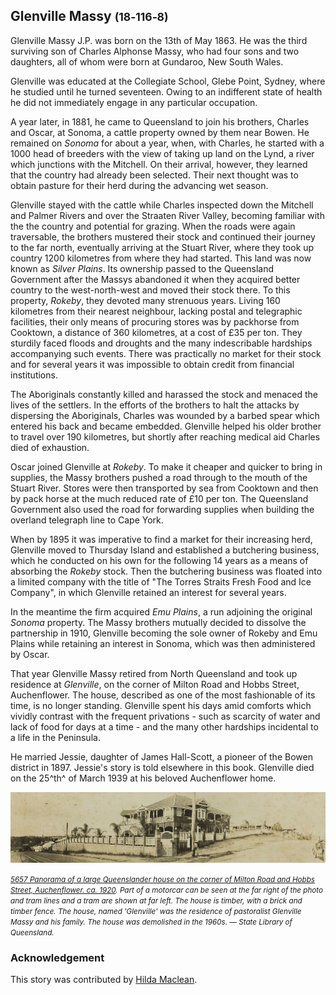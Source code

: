 ## Glenville Massy <small>(18‑116‑8)</small>

<!-- 13 May 1863 - 25 March 1939 -->

Glenville Massy J.P. was born on the 13th of May 1863. He was the third surviving son of Charles Alphonse Massy, who had four sons and two daughters, all of whom were born at Gundaroo, New South Wales.

Glenville was educated at the Collegiate School, Glebe Point, Sydney, where he studied until he turned seventeen. Owing to an indifferent state of health he did not immediately engage in any particular occupation.

A year later, in 1881, he came to Queensland to join his brothers, Charles and Oscar, at Sonoma, a cattle property owned by them near Bowen. He remained on *Sonoma* for about a year, when, with Charles, he started with a 1000 head of breeders with the view of taking up land on the Lynd, a river which junctions with the Mitchell. On their arrival, however, they learned that the country had already been selected. Their next thought was to obtain pasture for their herd during the advancing wet season.

Glenville stayed with the cattle while Charles inspected down the Mitchell and Palmer Rivers and over the Straaten River Valley, becoming familiar with the the country and potential for grazing. When the roads were again traversable, the brothers mustered their stock and continued their journey to the far north, eventually arriving at the Stuart River, where they took up country 1200 kilometres from where they had started. This land was now known as *Silver Plains*. Its ownership passed to the Queensland Government after the Massys abandoned it when they acquired better country to the west-north-west and moved their stock there. To this property, *Rokeby*, they devoted many strenuous years. Living 160 kilometres from their nearest neighbour, lacking postal and telegraphic facilities, their only means of procuring stores was by packhorse from Cooktown, a distance of 360 kilometres, at a cost of £35 per ton. They sturdily faced floods and droughts and the many indescribable hardships accompanying such events. There was practically no market for their stock and for several years it was impossible to obtain credit from financial institutions.

The Aboriginals constantly killed and harassed the stock and menaced the lives of the settlers. In the efforts of the brothers to halt the attacks by dispersing the Aboriginals, Charles was wounded by a barbed spear which entered his back and became embedded. Glenville helped his older brother to travel over 190 kilometres, but shortly after reaching medical aid Charles died of exhaustion.

Oscar joined Glenville at *Rokeby*. To make it cheaper and quicker to bring in supplies, the Massy brothers pushed a road through to the mouth of the Stuart River. Stores were then transported by sea from Cooktown and then by pack horse at the much reduced rate of £10 per ton. The Queensland Government also used the road for forwarding supplies when building the overland telegraph line to Cape York.

When by 1895 it was imperative to find a market for their increasing herd, Glenville moved to Thursday Island and established a butchering business, which he conducted on his own for the following 14 years as a means of absorbing the *Rokeby* stock. Then the butchering business was floated into a limited company with the title of "The Torres Straits Fresh Food and Ice Company", in which Glenville retained an interest for several years.

In the meantime the firm acquired *Emu Plains*, a run adjoining the original *Sonoma* property. The Massy brothers mutually decided to dissolve the partnership in 1910, Glenville becoming the sole owner of Rokeby and Emu Plains while retaining an interest in Sonoma, which was then administered by Oscar.

That year Glenville Massy retired from North Queensland and took up residence at *Glenville*, on the corner of Milton Road and Hobbs Street, Auchenflower. The house, described as one of the most fashionable of its time, is no longer standing. Glenville spent his days amid comforts which vividly contrast with the frequent privations - such as scarcity of water and lack of food for days at a time - and the many other hardships incidental to a life in the Peninsula.

He married Jessie, daughter of James Hall-Scott, a pioneer of the Bowen district in 1897. Jessie's story is told elsewhere in this book. Glenville died on the 25^th^ of March 1939 at his beloved Auchenflower home.


![Panorama of a large Queenslander house on the corner of Milton Road and Hobbs Street, Auchenflower. ca. 1920](../assets/glenville-auchenflower.jpg)

*<small>[5657 Panorama of a large Queenslander house on the corner of Milton Road and Hobbs Street, Auchenflower. ca. 1920](http://onesearch.slq.qld.gov.au/permalink/f/1upgmng/slq_alma21148712080002061). Part of a motorcar can be seen at the far right of the photo and tram lines and a tram are shown at far left. The house is timber, with a brick and timber fence. The house, named 'Glenville' was the residence of pastoralist Glenville Massy and his family. The house was demolished in the 1960s. — State Library of Queensland.</small>*

<!--
"Glenville" on the corner of Hobbs Street and Milton Road. Built 1910.
-->

### Acknowledgement

This story was contributed by [Hilda Maclean](https://www.linkedin.com/in/dr-hilda-maclean-4819a711/).
